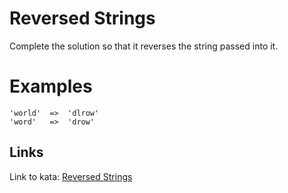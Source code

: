 # Reversed Strings

Complete the solution so that it reverses the string passed into it.

# Examples

```
'world'  =>  'dlrow'
'word'   =>  'drow'
```

## Links

Link to kata: [Reversed Strings](https://www.codewars.com/kata/5168bb5dfe9a00b126000018)